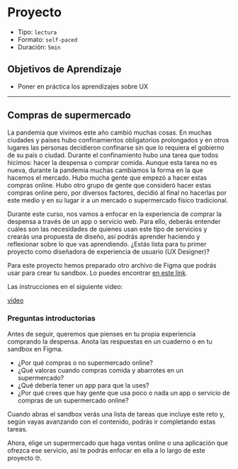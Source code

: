 # Proyecto

- Tipo: `lectura`
- Formato: `self-paced`
- Duración: `5min`

## Objetivos de Aprendizaje

- Poner en práctica los aprendizajes sobre UX

***

## Compras de supermercado

La pandemia que vivimos este año cambió muchas cosas. En muchas ciudades y
países hubo confinamientos obligatorios prolongados y en otros lugares las
personas decidieron confinarse sin que lo requiera el gobierno de su país o
ciudad. Durante el confinamiento hubo una tarea que todos hicimos: hacer la
despensa o comprar comida. Aunque esta tarea no es nueva, durante la pandemia
muchas cambiamos la forma en la que hacemos el mercado. Hubo mucha gente que
empezó a hacer estas compras online. Hubo otro grupo de gente que consideró
hacer estas compras online pero, por diversos factores, decidió al final no
hacerlas por este medio y en su lugar ir a un mercado o supermercado físico
tradicional.

Durante este curso, nos vamos a enfocar en la experiencia de comprar la
despensa a través de un app o servicio web. Para ello, deberás entender cuáles
son las necesidades de quienes usan este tipo de servicios y crearás una
propuesta de diseño, así podrás aprender haciendo y reflexionar sobre lo que
vas aprendiendo. ¿Estás lista para tu primer proyecto como diseñadora de
experiencia de usuario (UX Designer)?

Para este proyecto hemos preparado otro archivo de Figma que podrás usar para
crear tu sandbox. Lo puedes encontrar [en este link](https://www.figma.com/community/file/911693804971710500).

Las instrucciones en el siguiente video:

[video](https://youtu.be/38GANMZ4zLE)

### Preguntas introductorias

Antes de seguir, queremos que pienses en tu propia experiencia comprando la
despensa. Anota las respuestas en un cuaderno o en tu sandbox en Figma.

- ¿Por qué compras o no supermercado online?
- ¿Qué valoras cuando compras comida y abarrotes en un supermercado?
- ¿Qué debería tener un app para que la uses?
- ¿Por qué crees que hay gente que usa poco o nada un app o servicio de compras
  de un supermercado online?

Cuando abras el sandbox verás una lista de tareas que incluye este reto
y, según vayas avanzando con el contenido, podrás ir completando estas tareas.

Ahora, elige un supermercado que haga ventas online o una aplicación que ofrezca
ese servicio, así te podrás enfocar en ella a lo largo de este proyecto 🤓.